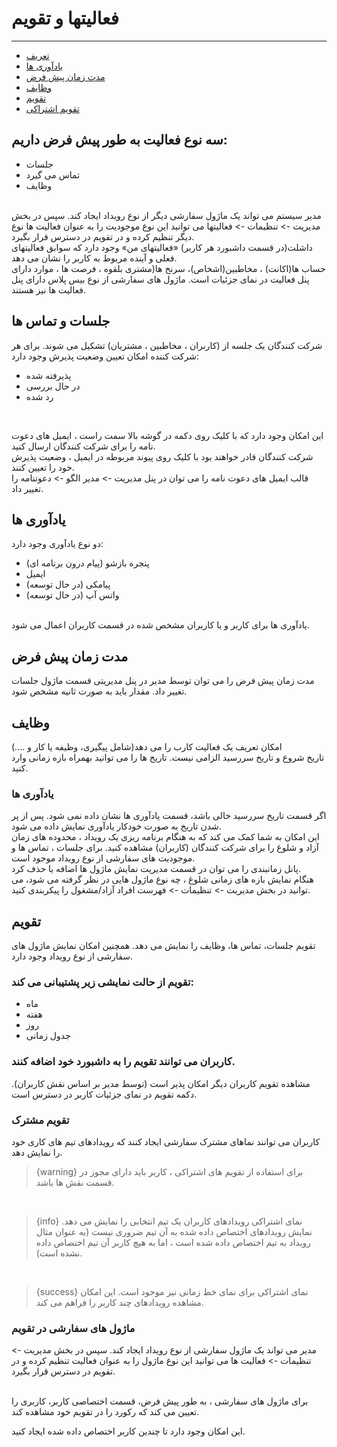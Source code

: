 # فعالیتها و تقویم

---

- [تعریف](#section-1)
- [یادآوری ها](#section-2)
- [مدت زمان پیش فرض](#section-3)
- [وظایف](#section-4)
- [تقویم](#section-5)
- [تقویم اشتراکی](#section-6)

<a name="section-1"></a>
## سه نوع فعالیت به طور پیش فرض داریم:
- جلسات
- تماس می گیرد
- وظایف

<br>
مدیر سیستم می تواند یک ماژول سفارشی دیگر از نوع رویداد ایجاد کند. سپس در بخش مدیریت -> تنظیمات -> فعالیتها می توانید این نوع موجودیت را به عنوان فعالیت ها نوع دیگر تنظیم کرده و در تقویم در دسترس قرار بگیرد.
<br>
داشلت(در قسمت داشبورد هر کاربر) «فعالیتهای من» وجود دارد که سوابق فعالیتهای فعلی و آینده مربوط به کاربر را نشان می دهد.
<br>
حساب ها(اکانت) ، مخاطبین(اشخاص)، سرنخ ها(مشتری بلقوه ، فرصت ها ، موارد دارای پنل فعالیت در نمای جزئیات است. ماژول های  سفارشی از نوع بیس پلاس دارای پنل فعالیت ها نیز هستند.

<a name="section-1"></a>
## جلسات و تماس ها

شرکت کنندگان یک جلسه از (کاربران ، مخاطبین ، مشتریان) تشکیل می شوند. برای هر شرکت کننده امکان تعیین وضعیت پذیرش وجود دارد: 
- پذیرفته شده
- در حال بررسی
- رد شده
<br>

این امکان وجود دارد که با کلیک روی دکمه در گوشه بالا سمت راست ، ایمیل های دعوت نامه را برای شرکت کنندگان ارسال کنید.
<br>
شرکت کنندگان قادر خواهند بود با کلیک روی پیوند مربوطه در ایمیل ، وضعیت پذیرش خود را تعیین کنند.
<br>
 قالب ایمیل های دعوت نامه را می توان در پنل مدیریت -> مدیر الگو -> دعوتنامه را تغییر داد.










<a name="section-2"></a>
## یادآوری ها
دو نوع یادآوری وجود دارد:
- پنجره بازشو (پیام درون برنامه ای)
- ایمیل
- پیامکی (در حال توسعه)
- واتس آپ (در حال توسعه)

<br>
 یادآوری ها برای کاربر و یا کاربران مشخص شده در قسمت کاربران اعمال می شود.








<a name="section-3"></a>
## مدت زمان پیش فرض
مدت زمان پیش فرض را می توان توسط مدیر در پنل مدیریتی قسمت ماژول جلسات تغییر داد. مقدار باید به صورت ثانیه مشخص شود.


<a name="section-4"></a>
## وظایف

امکان تعریف یک فعالیت کارب را می دهد(شامل پیگیری، وظیفه یا کار و ....) 
<br>
تاریخ شروع و تاریخ سررسید الزامی نیست. تاریخ ها را می توانید بهمراه بازه زمانی وارد کنید.



### یادآوری ها
اگر قسمت تاریخ سررسید خالی باشد، قسمت یادآوری ها نشان داده نمی شود. پس از پر شدن تاریخ به صورت خودکار یادآوری نمایش داده می شود.
<br>
این امکان به شما کمک می کند که به هنگام برنامه ریزی یک رویداد ، محدوده های زمان آزاد و شلوغ را برای شرکت کنندگان (کاربران) مشاهده کنید. برای جلسات ، تماس ها و موجودیت های سفارشی از نوع رویداد موجود است.
<br>
پانل زمانبندی را می توان در قسمت مدیریت نمایش ماژول ها اضافه یا حذف کرد.
<br>
هنگام نمایش بازه های زمانی شلوغ ، چه نوع ماژول هایی در نظر گرفته می شود، می توانید در بخش مدیریت -> تنظیمات -> فهرست افراد آزاد/مشغول را پیکربندی کنید.
<br>

<a name="section-5"></a>
## تقویم

تقویم جلسات، تماس ها، وظایف را نمایش می دهد.
همچنین امکان نمایش ماژول های سفارشی از نوع رویداد وجود دارد.
<br>

### تقویم از حالت نمایشی زیر پشتیبانی می کند:
- ماه
- هفته
- روز
- جدول زمانی


### کاربران می توانند تقویم را به داشبورد خود اضافه کنند.
مشاهده تقویم کاربران دیگر امکان پذیر است (توسط مدیر بر اساس نقش کاربران). دکمه تقویم در نمای جزئیات کاربر در دسترس است.



<a name="section-6"></a>
### تقویم مشترک
کاربران می توانند نماهای مشترک سفارشی ایجاد کنند که رویدادهای تیم های کاری خود را نمایش دهد.

> {warning} برای استفاده از تقویم های اشتراکی ، کاربر باید دارای مجوز در قسمت نقش ها باشد.

<br>


> {info} نمای اشتراکی رویدادهای کاربران یک تیم انتخابی را نمایش می دهد. نمایش رویدادهای اختصاص داده شده به آن تیم ضروری نیست (به عنوان مثال رویداد به تیم اختصاص داده شده است ، اما به هیچ کاربر آن تیم اختصاص داده نشده است).


<br>

> {success}  نمای اشتراکی برای نمای خط زمانی نیز موجود است. این امکان مشاهده رویدادهای چند کاربر را فراهم می کند.




### ماژول های سفارشی در تقویم
مدیر می تواند یک ماژول سفارشی از نوع رویداد ایجاد کند. سپس در بخش مدیریت -> تنظیمات -> فعالیت ها می توانید این نوع ماژول را به عنوان فعالیت تنظیم کرده و در تقویم در دسترس قرار بگیرد.

<br>
برای ماژول های سفارشی ، به طور پیش فرض، قسمت اختصاصی کاربر، کاربری را تعیین می کند که رکورد را در تقویم خود مشاهده کند.

این امکان وجود دارد تا چندین کاربر اختصاص داده شده ایجاد کنید.


